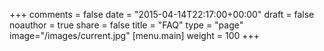 +++
comments = false
date = "2015-04-14T22:17:00+00:00"
draft = false
noauthor = true
share = false
title = "FAQ"
type = "page"
image="/images/current.jpg"
[menu.main]
weight = 100
+++
